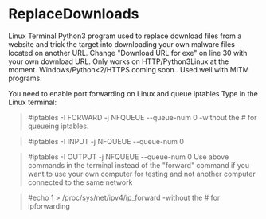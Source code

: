 # ReplaceDownloads

Linux Terminal Python3 program used to replace download files from a website and trick the target into downloading your own malware files located on another URL.
Change  "Download URL for exe" on line 30 with your own download URL.
Only works on HTTP/Python3Linux at the moment. Windows/Python<2/HTTPS coming soon..
Used well with MITM programs.

You need to enable port forwarding on Linux and queue iptables
Type in the Linux terminal:
>#iptables -I FORWARD -j NFQUEUE --queue-num 0    -without the # for queueing iptables.

>#iptables -I INPUT -j NFQUEUE --queue-num 0

>#iptables -I OUTPUT -j NFQUEUE --queue-num 0
Use above commands in the terminal instead of the "forward" command if you want to use your own computer for testing and not another computer connected to the same network

>#echo 1 > /proc/sys/net/ipv4/ip_forward    -without the # for ipforwarding
